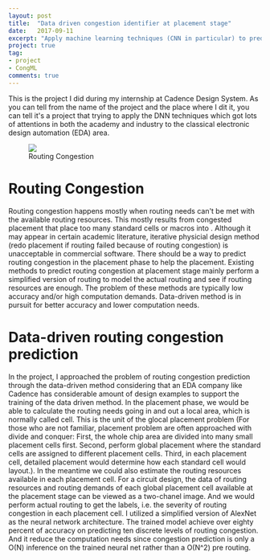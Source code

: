 ```yaml
---
layout: post
title:  "Data driven congestion identifier at placement stage"
date:   2017-09-11
excerpt: "Apply machine learning techniques (CNN in particular) to predict routing congestion on the placed design."
project: true
tag:
- project
- CongML
comments: true
---
```


This is the project I did during my internship at Cadence Design System. As you can tell from the name of the project and the place where I dit it, you can tell it's a project that trying to apply the DNN techniques which got lots of attentions in both the academy and industry to the classical electronic design automation (EDA) area.

<figure>
	<a href="zinechant.github.io/images/2017-11-21-CongML_RoutingCongestion.jpeg"><img src="zinechant.github.io/images/2017-11-21-CongML_RoutingCongestion.jpeg"></a>
	<figcaption>Routing Congestion</figcaption>
</figure>


# Routing Congestion
Routing congestion happens mostly when routing needs can't be met with the available routing resources. This mostly results from congested placement that place too many standard cells or macros into . Although it may appear in certain academic literature, iterative physicial design method (redo placement if routing failed because of routing congestion) is unacceptable in commercial software. There should be a way to predict routing congestion in the placement phase to help the placement. Existing methods to predict routing congestion at placement stage mainly perform a simplified version of routing to model the actual routing and see if routing resources are enough. The problem of these methods are typically low accuracy and/or high computation demands. Data-driven method is in pursuit for better accuracy and lower computation needs.


# Data-driven routing congestion prediction
In the project, I approached the problem of routing congestion prediction through the data-driven method considering that an EDA company like Cadence has considerable amount of design examples to support the training of the data driven method. In the placement phase, we would be able to calculate the routing needs going in and out a local area, which is normally called cell. This is the unit of the glocal placement problem (For those who are not familiar, placement problem are often approached with divide and conquer: First, the whole chip area are divided into many small placement cells first. Second, perform global placement where the standard cells are assigned to different placement cells. Third, in each placement cell, detailed placement would determine how each standard cell would layout.). In the meantime we could also estimate the routing resources available in each placement cell. For a circuit design, the data of routing resources and routing demands of each global placement cell available at the placement stage can be viewed as a two-chanel image. And we would perform actual routing to get the labels, i.e. the severity of routing congestion in each placement cell.
I utilized a simplified version of AlexNet as the neural network architecture. The trained model achieve over eighty percent of accuracy on predicting ten discrete levels of routing congestion. And it reduce the computation needs since congestion prediction is only a O(N) inference on the trained neural net rather than a O(N^2) pre routing.
